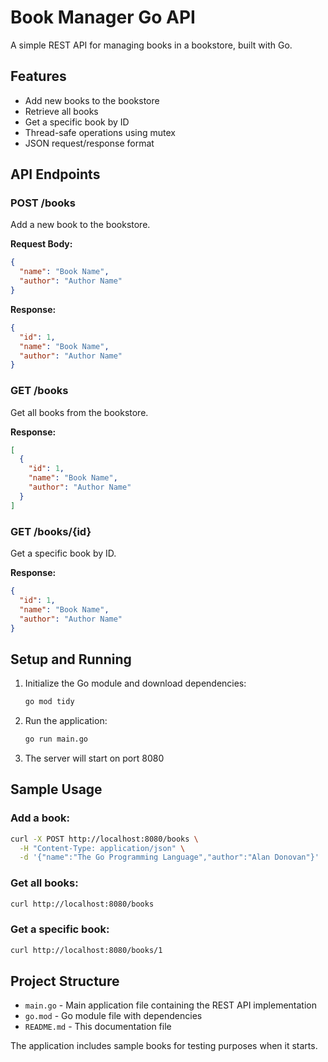 # Book Manager Go API

A simple REST API for managing books in a bookstore, built with Go.

## Features

- Add new books to the bookstore
- Retrieve all books
- Get a specific book by ID
- Thread-safe operations using mutex
- JSON request/response format

## API Endpoints

### POST /books
Add a new book to the bookstore.

**Request Body:**
```json
{
  "name": "Book Name",
  "author": "Author Name"
}
```

**Response:**
```json
{
  "id": 1,
  "name": "Book Name",
  "author": "Author Name"
}
```

### GET /books
Get all books from the bookstore.

**Response:**
```json
[
  {
    "id": 1,
    "name": "Book Name",
    "author": "Author Name"
  }
]
```

### GET /books/{id}
Get a specific book by ID.

**Response:**
```json
{
  "id": 1,
  "name": "Book Name",
  "author": "Author Name"
}
```

## Setup and Running

1. Initialize the Go module and download dependencies:
   ```bash
   go mod tidy
   ```

2. Run the application:
   ```bash
   go run main.go
   ```

3. The server will start on port 8080

## Sample Usage

### Add a book:
```bash
curl -X POST http://localhost:8080/books \
  -H "Content-Type: application/json" \
  -d '{"name":"The Go Programming Language","author":"Alan Donovan"}'
```

### Get all books:
```bash
curl http://localhost:8080/books
```

### Get a specific book:
```bash
curl http://localhost:8080/books/1
```

## Project Structure

- `main.go` - Main application file containing the REST API implementation
- `go.mod` - Go module file with dependencies
- `README.md` - This documentation file

The application includes sample books for testing purposes when it starts.

